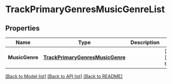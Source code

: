 # TrackPrimaryGenresMusicGenreList

## Properties
Name | Type | Description | Notes
------------ | ------------- | ------------- | -------------
**MusicGenre** | [**TrackPrimaryGenresMusicGenre**](Track_primary_genres_music_genre.md) |  | [optional] [default to null]

[[Back to Model list]](../README.md#documentation-for-models) [[Back to API list]](../README.md#documentation-for-api-endpoints) [[Back to README]](../README.md)


